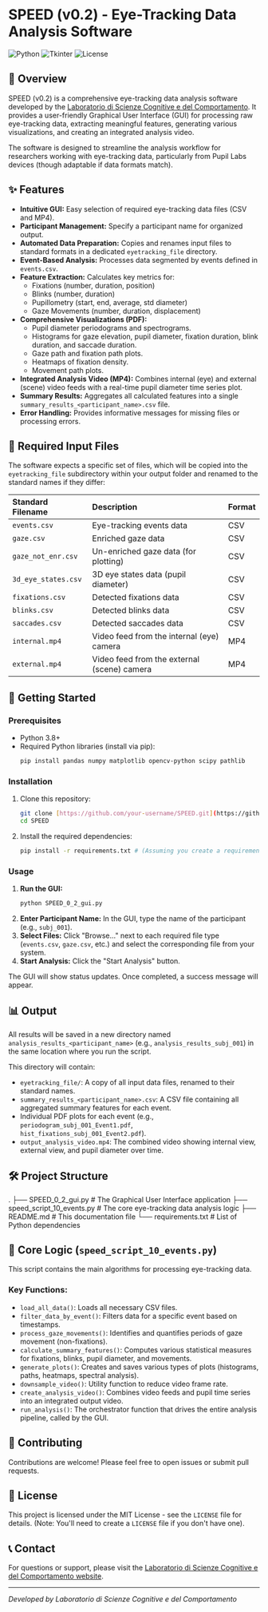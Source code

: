 # SPEED (v0.2) - Eye-Tracking Data Analysis Software

![Python](https://img.shields.io/badge/python-3.8%2B-blue.svg)
![Tkinter](https://img.shields.io/badge/GUI-Tkinter-green.svg)
![License](https://img.shields.io/badge/license-MIT-blue.svg)

## 🎯 Overview

SPEED (v0.2) is a comprehensive eye-tracking data analysis software developed by the [Laboratorio di Scienze Cognitive e del Comportamento](https://labscoc.wordpress.com/). It provides a user-friendly Graphical User Interface (GUI) for processing raw eye-tracking data, extracting meaningful features, generating various visualizations, and creating an integrated analysis video.

The software is designed to streamline the analysis workflow for researchers working with eye-tracking data, particularly from Pupil Labs devices (though adaptable if data formats match).

## ✨ Features

* **Intuitive GUI:** Easy selection of required eye-tracking data files (CSV and MP4).
* **Participant Management:** Specify a participant name for organized output.
* **Automated Data Preparation:** Copies and renames input files to standard formats in a dedicated `eyetracking_file` directory.
* **Event-Based Analysis:** Processes data segmented by events defined in `events.csv`.
* **Feature Extraction:** Calculates key metrics for:
    * Fixations (number, duration, position)
    * Blinks (number, duration)
    * Pupillometry (start, end, average, std diameter)
    * Gaze Movements (number, duration, displacement)
* **Comprehensive Visualizations (PDF):**
    * Pupil diameter periodograms and spectrograms.
    * Histograms for gaze elevation, pupil diameter, fixation duration, blink duration, and saccade duration.
    * Gaze path and fixation path plots.
    * Heatmaps of fixation density.
    * Movement path plots.
* **Integrated Analysis Video (MP4):** Combines internal (eye) and external (scene) video feeds with a real-time pupil diameter time series plot.
* **Summary Results:** Aggregates all calculated features into a single `summary_results_<participant_name>.csv` file.
* **Error Handling:** Provides informative messages for missing files or processing errors.

## 📁 Required Input Files

The software expects a specific set of files, which will be copied into the `eyetracking_file` subdirectory within your output folder and renamed to the standard names if they differ:

| Standard Filename    | Description                                   | Format |
| :------------------- | :-------------------------------------------- | :----- |
| `events.csv`         | Eye-tracking events data                      | CSV    |
| `gaze.csv`           | Enriched gaze data                            | CSV    |
| `gaze_not_enr.csv`   | Un-enriched gaze data (for plotting)          | CSV    |
| `3d_eye_states.csv`  | 3D eye states data (pupil diameter)           | CSV    |
| `fixations.csv`      | Detected fixations data                       | CSV    |
| `blinks.csv`         | Detected blinks data                          | CSV    |
| `saccades.csv`       | Detected saccades data                        | CSV    |
| `internal.mp4`       | Video feed from the internal (eye) camera     | MP4    |
| `external.mp4`       | Video feed from the external (scene) camera   | MP4    |

## 🚀 Getting Started

### Prerequisites

* Python 3.8+
* Required Python libraries (install via pip):
    ```bash
    pip install pandas numpy matplotlib opencv-python scipy pathlib
    ```

### Installation

1.  Clone this repository:
    ```bash
    git clone [https://github.com/your-username/SPEED.git](https://github.com/your-username/SPEED.git)
    cd SPEED
    ```
2.  Install the required dependencies:
    ```bash
    pip install -r requirements.txt # (Assuming you create a requirements.txt from the above list)
    ```

### Usage

1.  **Run the GUI:**
    ```bash
    python SPEED_0_2_gui.py
    ```
2.  **Enter Participant Name:** In the GUI, type the name of the participant (e.g., `subj_001`).
3.  **Select Files:** Click "Browse..." next to each required file type (`events.csv`, `gaze.csv`, etc.) and select the corresponding file from your system.
4.  **Start Analysis:** Click the "Start Analysis" button.

The GUI will show status updates. Once completed, a success message will appear.

## 📊 Output

All results will be saved in a new directory named `analysis_results_<participant_name>` (e.g., `analysis_results_subj_001`) in the same location where you run the script.

This directory will contain:

* `eyetracking_file/`: A copy of all input data files, renamed to their standard names.
* `summary_results_<participant_name>.csv`: A CSV file containing all aggregated summary features for each event.
* Individual PDF plots for each event (e.g., `periodogram_subj_001_Event1.pdf`, `hist_fixations_subj_001_Event2.pdf`).
* `output_analysis_video.mp4`: The combined video showing internal view, external view, and pupil diameter over time.

## 🛠️ Project Structure

. ├── SPEED_0_2_gui.py # The Graphical User Interface application ├── speed_script_10_events.py # The core eye-tracking data analysis logic ├── README.md # This documentation file └── requirements.txt # List of Python dependencies
## 🧠 Core Logic (`speed_script_10_events.py`)

This script contains the main algorithms for processing eye-tracking data.

### Key Functions:

* `load_all_data()`: Loads all necessary CSV files.
* `filter_data_by_event()`: Filters data for a specific event based on timestamps.
* `process_gaze_movements()`: Identifies and quantifies periods of gaze movement (non-fixations).
* `calculate_summary_features()`: Computes various statistical measures for fixations, blinks, pupil diameter, and movements.
* `generate_plots()`: Creates and saves various types of plots (histograms, paths, heatmaps, spectral analysis).
* `downsample_video()`: Utility function to reduce video frame rate.
* `create_analysis_video()`: Combines video feeds and pupil time series into an integrated output video.
* `run_analysis()`: The orchestrator function that drives the entire analysis pipeline, called by the GUI.

## 🤝 Contributing

Contributions are welcome! Please feel free to open issues or submit pull requests.

## 📄 License

This project is licensed under the MIT License - see the `LICENSE` file for details. (Note: You'll need to create a `LICENSE` file if you don't have one).

## 📞 Contact

For questions or support, please visit the [Laboratorio di Scienze Cognitive e del Comportamento website](https://labscoc.wordpress.com/).

---
*Developed by Laboratorio di Scienze Cognitive e del Comportamento*
